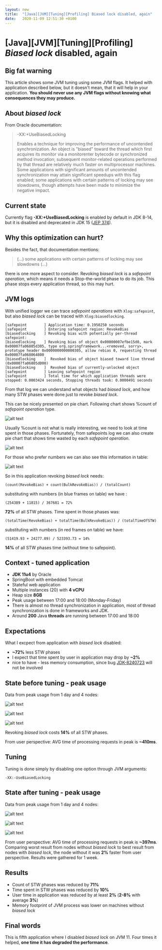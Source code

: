 ```yaml
---
layout: new
title:  "[Java][JVM][Tuning][Profiling] Biased lock disabled, again"
date:   2020-11-09 12:51:30 +0100
---
```


# [Java][JVM][Tuning][Profiling] _Biased lock_ disabled, again
## Big fat warning

This article shows some JVM tuning using some JVM flags. It helped with application described below, but it doesn't mean, that it will help in your application. 
**You should never use any JVM flags without knowing what consequences they may produce.**

## About _biased lock_
From Oracle documentation:

> -XX:+UseBiasedLocking 
> 
>Enables a technique for improving the performance of uncontended synchronization. An object is "biased" toward the thread which first acquires its monitor via a monitorenter bytecode or synchronized method invocation; subsequent monitor-related operations performed by that thread are relatively much faster on multiprocessor machines. Some applications with significant amounts of uncontended synchronization may attain significant speedups with this flag enabled; some applications with certain patterns of locking may see slowdowns, though attempts have been made to minimize the negative impact.

## Current state

Currently flag **-XX:+UseBiasedLocking** is enabled by default in JDK 8-14, but it is disabled and deprecated in JDK 15 ([JEP 374](https://openjdk.java.net/jeps/374)).

## Why this optimization can hurt?
Besides the fact, that documentation mentions:

> (...) some applications with certain patterns of locking may see slowdowns (...)

there is one more aspect to consider. Revoking _biased lock_ is a _safepoint operation_, which means it needs a Stop-the-world phase to do its job. This phase stops every application thread, so this may hurt. 

## JVM logs
With unified logger we can trace _safepoint operations_ with ```Xlog:safepoint```, but also _biased lock_ can be traced with ```Xlog:biasedlocking```.

```
[safepoint        ] Application time: 0.1950250 seconds
[safepoint        ] Entering safepoint region: RevokeBias
[biasedlocking    ] Revoking bias with potentially per-thread safepoint:
[biasedlocking    ] Revoking bias of object 0x00000007efbe15d0, mark 0x00007fa06805d305, type org.springframework...<removed, sorry>, prototype header 0x0000000000000305, allow rebias 0, requesting thread 0x00007fa068064800
[biasedlocking    ]  Revoked bias of object biased toward live thread (0x00007fa06805d000)
[biasedlocking    ]  Revoked bias of currently-unlocked object
[safepoint        ] Leaving safepoint region
[safepoint        ] Total time for which application threads were stopped: 0.0003424 seconds, Stopping threads took: 0.0000491 seconds
```

From that log we can understand what objects had _biased lock_, and how many STW phases were done just to revoke _biased lock_.

This can be nicely presented on pie chart. Following chart shows %count of _safepoint operation_ type.

![alt text](/assets/biased/0.jpeg "chart 0")

Usually %count is not what is really interesting, we need to look at time spent in those phases. Fortunately, from safepoints log we can also create pie chart that shows time wasted by each _safepoint operation_. 

![alt text](/assets/biased/1.jpeg "chart 1")

For those who prefer numbers we can also see this information in table:

![alt text](/assets/biased/2.png "chart 2")

So in this application revoking _biased lock_ needs:

```
(count(RevokeBias) + count(BulkRevokeBias)) / (totalCount)
```
substituting with numbers (in blue frames on table) we have :

```
(254389 + 11815) / 367681 = 72%
```
**72%** of all STW phases. Time spent in those phases was:

```
(totalTime(RevokeBias) + totalTime(BulkRevokeBias)) / (totalTimeOfSTW)
```
substituting with numbers (in red frames on table) we have:

```
(51419.93 + 24277.09) / 523393.73 = 14%
```
**14%** of all STW phases time (without time to safepoint).

## Context - tuned application 
* **JDK 11u4** by Oracle
* SpringBoot with embedded Tomcat
* Stateful web application
* Multiple instances (20) with **4 vCPU**
* Heap size **8GB**
* Peak usage between 17:00 and 18:00 (Monday-Friday)
* There is almost no thread synchronization in application, most of thread synchronization is done in frameworks and JDK.
* Around **200** Java **threads** are running between 17:00 and 18:00

## Expectations
What I excpect from application with _biased lock_ disabled:

* **~72%** less STW phases
* I expect that time spent by user in application may drop by **~2%**
* nice to have - less memory consumption, since bug [JDK-8240723](http://bugs.openjdk.java.net/browse/JDK-8240723) will not be involved

## State before tuning - peak usage
Data from peak usage from 1 day and 4 nodes:

![alt text](/assets/biased/3.jpeg "chart 3")

![alt text](/assets/biased/4.jpeg "chart 4")

![alt text](/assets/biased/5.png "chart 5")

Revoking _biased lock_ costs **14%** of all STW phases.

From user perspective: AVG time of processing requests in peak is **~410ms**.

## Tuning
Tuning is done simply by disabling one option through JVM arguments:

```-XX:-UseBiasedLocking```

## State after tuning - peak usage

Data from peak usage from 1 day and 4 nodes:

![alt text](/assets/biased/6.jpeg "chart 6")

![alt text](/assets/biased/7.jpeg "chart 7")

![alt text](/assets/biased/8.png "chart 8")

From user perspective: AVG time of processing requests in peak is **~397ms**. 
Comparing worst result from nodes without _biased lock_ to best result from nodes with _biased lock_,
the node without it was **2%** faster from user perspective. Results were gathered for 1 week.

## Results

* Count of STW phases was reduced by **71%**
* Time spent in STW phases was reduced by **10%**
* User time in application was reduced by at least **2%** (**2-8%** with average **3%**)
* Memory footprint of JVM process was lower on machines without _biased lock_

## Final words

This is fifth application where I disabled _biased lock_ on JVM 11. Four times it helped, **one time it has degraded the performance**.

